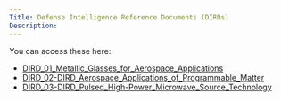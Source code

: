 ```yaml
---
Title: Defense Intelligence Reference Documents (DIRDs)
Description:
---
```


You can access these here:
* [DIRD_01_Metallic_Glasses_for_Aerospace_Applications](/files/dirds/DIRD_01_Metallic_Glasses_for_Aerospace_Applications.pdf)
* [DIRD_02-DIRD_Aerospace_Applications_of_Programmable_Matter](/files/dirds/DIRD_02-DIRD_Aerospace_Applications_of_Programmable_Matter.pdf)
* [DIRD_03-DIRD_Pulsed_High-Power_Microwave_Source_Technology](/files/dirds/DIRD_03-DIRD_Pulsed_High-Power_Microwave_Source_Technology.pdf)